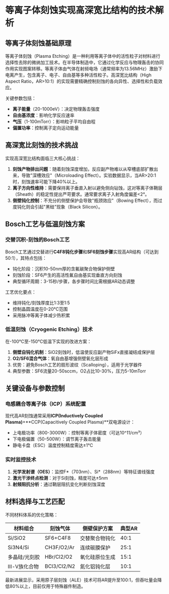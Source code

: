# 等离子体刻蚀实现高深宽比结构的技术解析

## 等离子体刻蚀基础原理

等离子体刻蚀（Plasma Etching）是一种利用等离子体中的活性粒子对材料进行选择性去除的微纳加工技术。在半导体制造中，它通过化学反应与物理轰击的协同作用实现图案转移。等离子体由气体在射频电场（通常频率为13.56MHz）激励下电离产生，包含离子、电子、自由基等多种活性粒子。高深宽比结构（High Aspect Ratio，AR>10:1）的实现需要精确控制刻蚀的各向异性、选择性和负载效应。

关键参数包括：
- **离子能量**（20-1000eV）：决定物理轰击强度
- **自由基浓度**：影响化学反应速率
- **气压**（1-100mTorr）：影响粒子平均自由程
- **偏置功率**：控制离子定向运动能量

## 高深宽比刻蚀的技术挑战

实现高深宽比结构面临三大核心挑战：
1. **刻蚀产物排出问题**：随着刻蚀深度增加，反应副产物难以从窄槽底部扩散出来，导致"深槽效应"（Microloading Effect）。实验数据显示，当AR>20:1时，刻蚀速率可能下降40%以上。
2. **离子方向性维持**：需要保持离子垂直入射以避免侧向钻蚀，这对等离子体鞘层（Sheath）的稳定性提出严苛要求。通常要求离子入射角度偏差<2°。
3. **侧壁钝化控制**：不充分的侧壁保护会导致"瓶颈效应"（Bowing Effect），而过度钝化则会引起"黑硅"现象（Black Silicon）。

## Bosch工艺与低温刻蚀方案

### 交替沉积-刻蚀的Bosch工艺

Bosch工艺通过交替进行**C4F8钝化步骤**和**SF6刻蚀步骤**实现高AR结构（可达到50:1），其特点包括：
- 钝化阶段：沉积10-50nm厚的含氟碳聚合物保护侧壁
- 刻蚀阶段：SF6产生的高活性氟自由基实现垂直方向刻蚀
- 典型循环周期：3-15秒/步骤，各步骤时间比需根据AR动态调整

工艺优化要点：
- 维持钝化/刻蚀厚度比1:3至1:5
- 控制晶圆温度在0-20℃范围
- 采用脉冲等离子体减少热积累

### 低温刻蚀（Cryogenic Etching）技术

在-100℃至-150℃低温下实现的改进方案：
1. **侧壁自钝化机制**：SiO2刻蚀时，低温使反应副产物SiFx直接凝结成保护层
2. **O2/SF6混合气体**：氧自由基增强侧壁氧化层形成
3. 优势：避免Bosch工艺的扇形波纹（Scalloping），适用于光学器件
4. 典型参数：SF6流量20-50sccm，O2占比10-30%，压力5-10mTorr

## 关键设备与参数控制

### 电感耦合等离子体（ICP）系统配置

现代高AR刻蚀通常采用**ICP(Inductively Coupled Plasma)**+**CCP(Capacitively Coupled Plasma)**双电源设计：
- 上电极功率（800-3000W）：控制等离子体密度（可达10^11/cm³）
- 下电极偏置（50-500W）：调节离子轰击能量
- 静电卡盘（ESC）温度控制精度需达±1℃

### 实时监控技术

1. **光学发射谱（OES）**：监控F*（703nm）、Si*（288nm）等特征谱线强度
2. **激光干涉终点检测**：对于Si刻蚀，精度可达±5nm
3. **射频阻抗分析**：通过鞘层阻抗变化判断刻蚀深度

## 材料选择与工艺匹配

不同材料体系的优化策略：

| 材料组合       | 刻蚀气体       | 侧壁保护方案       | 典型AR   |
|----------------|----------------|--------------------|----------|
| Si/SiO2        | SF6+C4F8       | 交替聚合物钝化     | 40:1     |
| Si3N4/Si       | CH3F/O2/Ar     | 连续碳膜保护       | 25:1     |
| 多晶硅/光刻胶 | HBr/Cl2/O2     | 氧化硅原位生成     | 15:1     |
| Ⅲ-Ⅴ族化合物   | BCl3/Cl2/N2    | 氮化铝钝化层       | 10:1     |

最新进展显示，采用原子层刻蚀（ALE）技术可将AR提升至100:1，但吞吐量会降低80%以上，目前仅用于特殊器件制造。